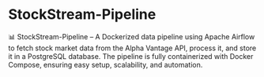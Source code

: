 # StockStream-Pipeline
📊 StockStream-Pipeline – A Dockerized data pipeline using Apache Airflow to fetch stock market data from the Alpha Vantage API, process it, and store it in a PostgreSQL database. The pipeline is fully containerized with Docker Compose, ensuring easy setup, scalability, and automation.
